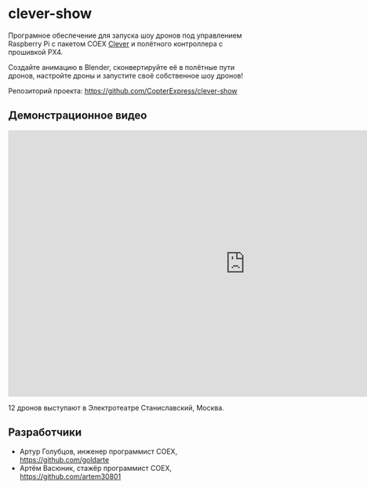 # clever-show

Програмное обеспечение для запуска шоу дронов под управлением Raspberry Pi с пакетом COEX [Clever](https://github.com/CopterExpress/clever) и полётного контроллера с прошивкой PX4.

Создайте анимацию в Blender, сконвертируйте её в полётные пути дронов, настройте дроны и запустите своё собственное шоу дронов!

Репозиторий проекта: https://github.com/CopterExpress/clever-show

## Демонстрационное видео

<iframe width="966" height="543" src="https://www.youtube.com/embed/HdHbZFz7nR0" frameborder="0" allow="accelerometer; autoplay; encrypted-media; gyroscope; picture-in-picture" allowfullscreen></iframe>

12 дронов выступают в Электротеатре Станиславский, Москва.

## Разработчики

* Артур Голубцов, инженер программист COEX, https://github.com/goldarte
* Артём Васюник, стажёр программист COEX, https://github.com/artem30801
